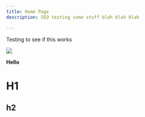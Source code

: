 ```yaml
---
title: Home Page
description: SEO testing some stuff blah blah blah

---
```

Testing to see if this works

![](/media/download.png)

**Hello**

# H1

## h2
